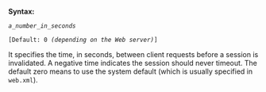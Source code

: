 **Syntax:**

<session-timeout>*`a_number_in_seconds`*</session-timeout>

`[Default: 0 `*`(depending on the Web server)`*`]`

It specifies the time, in seconds, between client requests before a
session is invalidated. A negative time indicates the session should
never timeout. The default zero means to use the system default (which
is usually specified in `web.xml`).


